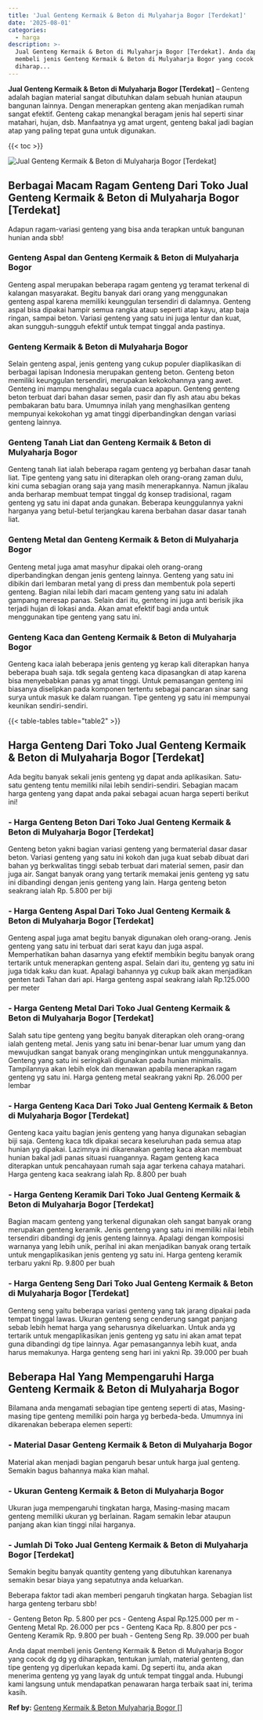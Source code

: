 ```yaml
---
title: 'Jual Genteng Kermaik & Beton di Mulyaharja Bogor [Terdekat]'
date: '2025-08-01'
categories:
  - harga
description: >-
  Jual Genteng Kermaik & Beton di Mulyaharja Bogor [Terdekat]. Anda dapat
  membeli jenis Genteng Kermaik & Beton di Mulyaharja Bogor yang cocok dg dg yg
  diharap...
---
```


**Jual Genteng Kermaik & Beton di Mulyaharja Bogor \[Terdekat\]** – Genteng adalah bagian material sangat dibutuhkan dalam sebuah hunian ataupun bangunan lainnya. Dengan menerapkan genteng akan menjadikan rumah sangat efektif. Genteng cakap menangkal beragam jenis hal seperti sinar matahari, hujan, dsb. Manfaatnya yg amat urgent, genteng bakal jadi bagian atap yang paling tepat guna untuk digunakan.

{{< toc >}}

![Jual Genteng Kermaik & Beton di Mulyaharja Bogor [Terdekat]](/images/genteng-minimalis-murah15.png)

## Berbagai Macam Ragam Genteng Dari Toko Jual Genteng Kermaik & Beton di Mulyaharja Bogor \[Terdekat\]

Adapun ragam-variasi genteng yang bisa anda terapkan untuk bangunan hunian anda sbb!

### Genteng Aspal dan Genteng Kermaik & Beton di Mulyaharja Bogor

Genteng aspal merupakan beberapa ragam genteng yg teramat terkenal di kalangan masyarakat. Begitu banyak dari orang yang menggunakan genteng aspal karena memiliki keunggulan tersendiri di dalamnya. Genteng aspal bisa dipakai hampir semua rangka ataup seperti atap kayu, atap baja ringan, sampai beton. Variasi genteng yang satu ini juga lentur dan kuat, akan sungguh-sungguh efektif untuk tempat tinggal anda pastinya.

### Genteng Kermaik & Beton di Mulyaharja Bogor

Selain genteng aspal, jenis genteng yang cukup populer diaplikasikan di berbagai lapisan Indonesia merupakan genteng beton. Genteng beton memiliki keunggulan tersendiri, merupakan kekokohannya yang awet. Genteng ini mampu menghalau segala cuaca apapun. Genteng genteng beton terbuat dari bahan dasar semen, pasir dan fly ash atau abu bekas pembakaran batu bara. Umumnya inilah yang menghasilkan genteng mempunyai kekokohan yg amat tinggi diperbandingkan dengan variasi genteng lainnya.

### Genteng Tanah Liat dan Genteng Kermaik & Beton di Mulyaharja Bogor

Genteng tanah liat ialah beberapa ragam genteng yg berbahan dasar tanah liat. Tipe genteng yang satu ini diterapkan oleh orang-orang zaman dulu, kini cuma sebagian orang saja yang masih menerapkannya. Namun jikalau anda berharap membuat tempat tinggal dg konsep tradisional, ragam genteng yg satu ini dapat anda gunakan. Beberapa keunggulannya yakni harganya yang betul-betul terjangkau karena berbahan dasar dasar tanah liat.

### Genteng Metal dan Genteng Kermaik & Beton di Mulyaharja Bogor

Genteng metal juga amat masyhur dipakai oleh orang-orang diperbandingkan dengan jenis genteng lainnya. Genteng yang satu ini dibikin dari lembaran metal yang di press dan membentuk pola seperti genteng. Bagian nilai lebih dari macam genteng yang satu ini adalah gampang meresap panas. Selain dari itu, genteng ini juga anti berisik jika terjadi hujan di lokasi anda. Akan amat efektif bagi anda untuk menggunakan tipe genteng yang satu ini.

### Genteng Kaca dan Genteng Kermaik & Beton di Mulyaharja Bogor

Genteng kaca ialah beberapa jenis genteng yg kerap kali diterapkan hanya beberapa buah saja. tdk segala genteng kaca dipasangkan di atap karena bisa menyebabkan panas yg amat tinggi. Untuk pemasangan genteng ini biasanya diselipkan pada komponen tertentu sebagai pancaran sinar sang surya untuk masuk ke dalam ruangan. Tipe genteng yg satu ini mempunyai keunikan sendiri-sendiri.

{{< table-tables table="table2" >}}

## Harga Genteng Dari Toko Jual Genteng Kermaik & Beton di Mulyaharja Bogor \[Terdekat\]

Ada begitu banyak sekali jenis genteng yg dapat anda aplikasikan. Satu-satu genteng tentu memiliki nilai lebih sendiri-sendiri. Sebagian macam harga genteng yang dapat anda pakai sebagai acuan harga seperti berikut ini!

### \- Harga Genteng Beton Dari Toko Jual Genteng Kermaik & Beton di Mulyaharja Bogor \[Terdekat\]

Genteng beton yakni bagian variasi genteng yang bermaterial dasar dasar beton. Variasi genteng yang satu ini kokoh dan juga kuat sebab dibuat dari bahan yg berkwalitas tinggi sebab terbuat dari material semen, pasir dan juga air. Sangat banyak orang yang tertarik memakai jenis genteng yg satu ini dibandingi dengan jenis genteng yang lain. Harga genteng beton seakrang ialah Rp. 5.800 per biji

### \- Harga Genteng Aspal Dari Toko Jual Genteng Kermaik & Beton di Mulyaharja Bogor \[Terdekat\]

Genteng aspal juga amat begitu banyak digunakan oleh orang-orang. Jenis genteng yang satu ini terbuat dari serat kayu dan juga aspal. Memperhatikan bahan dasarnya yang efektif membikin begitu banyak orang tertarik untuk menerapkan genteng aspal. Selain dari itu, genteng yg satu ini juga tidak kaku dan kuat. Apalagi bahannya yg cukup baik akan menjadikan genten tadi Tahan dari api. Harga genteng aspal seakrang ialah Rp.125.000 per meter

### \- Harga Genteng Metal Dari Toko Jual Genteng Kermaik & Beton di Mulyaharja Bogor \[Terdekat\]

Salah satu tipe genteng yang begitu banyak diterapkan oleh orang-orang ialah genteng metal. Jenis yang satu ini benar-benar luar umum yang dan mewujudkan sangat banyak orang menginginkan untuk menggunakannya. Genteng yang satu ini seringkali digunakan pada hunian minimalis. Tampilannya akan lebih elok dan menawan apabila menerapkan ragam genteng yg satu ini. Harga genteng metal seakrang yakni Rp. 26.000 per lembar

### \- Harga Genteng Kaca Dari Toko Jual Genteng Kermaik & Beton di Mulyaharja Bogor \[Terdekat\]

Genteng kaca yaitu bagian jenis genteng yang hanya digunakan sebagian biji saja. Genteng kaca tdk dipakai secara keseluruhan pada semua atap hunian yg dipakai. Lazimnya ini dikarenakan genteg kaca akan membuat hunian bakal jadi panas situasi ruangannya. Ragam genteng kaca diterapkan untuk pencahayaan rumah saja agar terkena cahaya matahari. Harga genteng kaca seakrang ialah Rp. 8.800 per buah

### \- Harga Genteng Keramik Dari Toko Jual Genteng Kermaik & Beton di Mulyaharja Bogor \[Terdekat\]

Bagian macam genteng yang terkenal digunakan oleh sangat banyak orang merupakan genteng keramik. Jenis genteng yang satu ini memiliki nilai lebih tersendiri dibandingi dg jenis genteng lainnya. Apalagi dengan komposisi warnanya yang lebih unik, perihal ini akan menjadikan banyak orang tertaik untuk mengaplikasikan jenis genteng yg satu ini. Harga genteng keramik terbaru yakni Rp. 9.800 per buah

### \- Harga Genteng Seng Dari Toko Jual Genteng Kermaik & Beton di Mulyaharja Bogor \[Terdekat\]

Genteng seng yaitu beberapa variasi genteng yang tak jarang dipakai pada tempat tinggal lawas. Ukuran genteng seng cenderung sangat panjang sebab lebih hemat harga yang seharusnya dikeluarkan. Untuk anda yg tertarik untuk mengaplikasikan jenis genteng yg satu ini akan amat tepat guna dibandingi dg tipe lainnya. Agar pemasangannya lebih kuat, anda harus memakunya. Harga genteng seng hari ini yakni Rp. 39.000 per buah

## Beberapa Hal Yang Mempengaruhi Harga Genteng Kermaik & Beton di Mulyaharja Bogor

Bilamana anda mengamati sebagian tipe genteng seperti di atas, Masing-masing tipe genteng memiliki poin harga yg berbeda-beda. Umumnya ini dikarenakan beberapa elemen seperti:

### \- Material Dasar Genteng Kermaik & Beton di Mulyaharja Bogor

Material akan menjadi bagian pengaruh besar untuk harga jual genteng. Semakin bagus bahannya maka kian mahal.

### \- Ukuran Genteng Kermaik & Beton di Mulyaharja Bogor

Ukuran juga mempengaruhi tingkatan harga, Masing-masing macam genteng memiliki ukuran yg berlainan. Ragam semakin lebar ataupun panjang akan kian tinggi nilai harganya.

### \- Jumlah Di Toko Jual Genteng Kermaik & Beton di Mulyaharja Bogor \[Terdekat\]

Semakin begitu banyak quantity genteng yang dibutuhkan karenanya semakin besar biaya yang sepatutnya anda keluarkan.

Beberapa faktor tadi akan memberi pengaruh tingkatan harga. Sebagian list harga genteng terbaru sbb!

\- Genteng Beton Rp. 5.800 per pcs - Genteng Aspal Rp.125.000 per m - Genteng Metal Rp. 26.000 per pcs - Genteng Kaca Rp. 8.800 per pcs - Genteng Keramik Rp. 9.800 per buah - Genteng Seng Rp. 39.000 per buah

Anda dapat membeli jenis Genteng Kermaik & Beton di Mulyaharja Bogor yang cocok dg dg yg diharapkan, tentukan jumlah, material genteng, dan tipe genteng yg diperlukan kepada kami. Dg seperti itu, anda akan menerima genteng yg yang layak dg untuk tempat tinggal anda. Hubungi kami langsung untuk mendapatkan penawaran harga terbaik saat ini, terima kasih.

**Ref by:**  [Genteng Kermaik & Beton  Mulyaharja Bogor []](https://id.wikipedia.org/wiki/Genteng)
